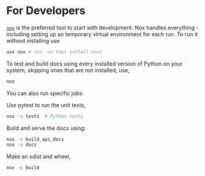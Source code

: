 # For Developers

[`nox`](https://nox.thea.codes) is the preferred tool to start with development.
Nox handles everything - including setting up an temporary virtual environment for each run.
To run it without installing use
```bash
uvx nox # (or, uv tool install nox)
```
To test and build docs using every installed version of Python on your system, skipping ones that are not installed, use,
```bash
nox
```
You can also run specific jobs:

Use pytest to run the unit tests,

```bash
nox -s tests  # Python tests
```

Build and serve the docs using:
```bash
nox -s build_api_docs
nox -s docs
```
Make an sdist and wheel,
```bash
nox -s build
```
